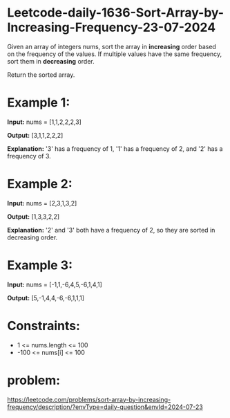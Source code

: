 # Leetcode-daily-1636-Sort-Array-by-Increasing-Frequency-23-07-2024
Given an array of integers nums, sort the array in **increasing** order based on the frequency of the values. If multiple values have the same frequency, sort them in **decreasing** order.

Return the sorted array.

 

# Example 1:

**Input:** nums = [1,1,2,2,2,3]

**Output:** [3,1,1,2,2,2]

**Explanation:** '3' has a frequency of 1, '1' has a frequency of 2, and '2' has a frequency of 3.

# Example 2:

**Input:** nums = [2,3,1,3,2]

**Output:** [1,3,3,2,2]

**Explanation:** '2' and '3' both have a frequency of 2, so they are sorted in decreasing order.

# Example 3:

**Input:** nums = [-1,1,-6,4,5,-6,1,4,1]

**Output:** [5,-1,4,4,-6,-6,1,1,1]
 

# Constraints:

- 1 <= nums.length <= 100
- -100 <= nums[i] <= 100

# problem:
https://leetcode.com/problems/sort-array-by-increasing-frequency/description/?envType=daily-question&envId=2024-07-23
